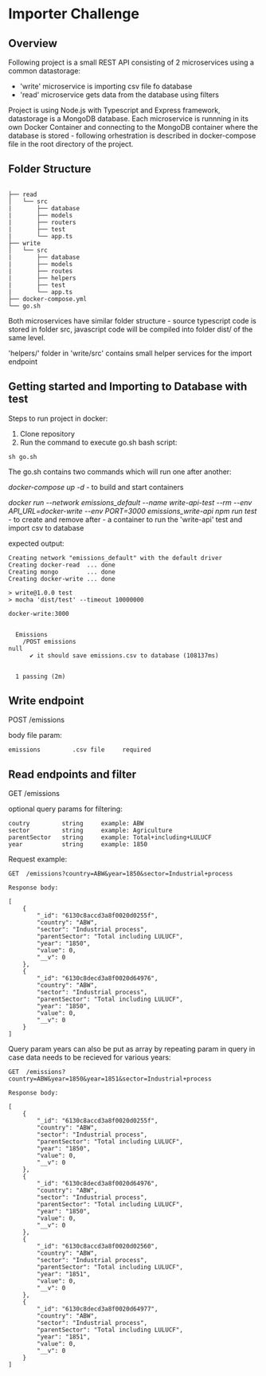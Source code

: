 # Importer Challenge
## Overview

Following project is a small REST API consisting of 2 microservices using a common datastorage:
- 'write' microservice is importing csv file fo database
- 'read'  microservice gets data from the database using filters

Project is using Node.js with Typescript and Express framework, datastorage is a MongoDB database. Each microservice is runnning in its own Docker Container and connecting to the MongoDB container where the database is stored - following orhestration is described in docker-compose file in the root directory of the project.

## Folder Structure

```

├── read                    
│   └── src         
|       ├── database
|       ├── models
|       ├── routers
|       ├── test
|       └── app.ts
├── write                    
│   └── src         
|       ├── database
|       ├── models
|       ├── routes
|       ├── helpers
|       ├── test
|       └── app.ts
├── docker-compose.yml
└── go.sh
```

Both microservices have similar folder structure - source typescript code is stored in folder src, javascript code will be compiled into folder dist/ of the same level. 

'helpers/' folder in 'write/src' contains small helper services for the import endpoint

## Getting started and Importing to Database with test

Steps to run project in docker:

1. Clone repository
2. Run the command to execute go.sh bash script:

```
sh go.sh
```

The go.sh contains two commands which will run one after another:

*docker-compose up -d*  - to build and start containers

*docker run --network emissions_default --name write-api-test --rm --env API_URL=docker-write --env PORT=3000 emissions_write-api npm run test*  - to create and remove after - a container to run the 'write-api' test and import csv to database


expected output:

```
Creating network "emissions_default" with the default driver
Creating docker-read  ... done
Creating mongo        ... done
Creating docker-write ... done

> write@1.0.0 test
> mocha 'dist/test' --timeout 10000000

docker-write:3000


  Emissions
    /POST emissions
null
      ✔ it should save emissions.csv to database (108137ms)


  1 passing (2m)
```
## Write endpoint

POST /emissions

body file param:

```
emissions         .csv file     required
```


## Read endpoints and filter

GET /emissions

optional query params for filtering:

```
coutry         string     example: ABW
sector         string  	  example: Agriculture
parentSector   string     example: Total+including+LULUCF
year           string     example: 1850
```

Request example:

```
GET  /emissions?country=ABW&year=1850&sector=Industrial+process

Response body:

[
    {
        "_id": "6130c8accd3a8f0020d0255f",
        "country": "ABW",
        "sector": "Industrial process",
        "parentSector": "Total including LULUCF",
        "year": "1850",
        "value": 0,
        "__v": 0
    },
    {
        "_id": "6130c8decd3a8f0020d64976",
        "country": "ABW",
        "sector": "Industrial process",
        "parentSector": "Total including LULUCF",
        "year": "1850",
        "value": 0,
        "__v": 0
    }
]
```
Query param years can also be put as array by repeating param in query in case data needs to be recieved for various years:

```
GET  /emissions?country=ABW&year=1850&year=1851&sector=Industrial+process

Response body:

[
    {
        "_id": "6130c8accd3a8f0020d0255f",
        "country": "ABW",
        "sector": "Industrial process",
        "parentSector": "Total including LULUCF",
        "year": "1850",
        "value": 0,
        "__v": 0
    },
    {
        "_id": "6130c8decd3a8f0020d64976",
        "country": "ABW",
        "sector": "Industrial process",
        "parentSector": "Total including LULUCF",
        "year": "1850",
        "value": 0,
        "__v": 0
    },
    {
        "_id": "6130c8accd3a8f0020d02560",
        "country": "ABW",
        "sector": "Industrial process",
        "parentSector": "Total including LULUCF",
        "year": "1851",
        "value": 0,
        "__v": 0
    },
    {
        "_id": "6130c8decd3a8f0020d64977",
        "country": "ABW",
        "sector": "Industrial process",
        "parentSector": "Total including LULUCF",
        "year": "1851",
        "value": 0,
        "__v": 0
    }
]
```